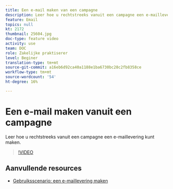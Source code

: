 ```yaml
---
title: Een e-mail maken van een campagne
description: Leer hoe u rechtstreeks vanuit een campagne een e-maillevering kunt maken.
feature: Email
topics: null
kt: 2172
thumbnail: 25604.jpg
doc-type: feature video
activity: use
team: DOC
role: Zakelijke praktiserer
level: Beginer
translation-type: tm+mt
source-git-commit: a16eb6d92ca40a1188e1ba6730bc28c2fb8358ce
workflow-type: tm+mt
source-wordcount: '54'
ht-degree: 16%

---
```



# Een e-mail maken vanuit een campagne

Leer hoe u rechtstreeks vanuit een campagne een e-maillevering kunt maken.

>[!VIDEO](https://video.tv.adobe.com/v/25604?quality=12)

## Aanvullende resources

* [Gebruiksscenario: een e-maillevering maken](https://experienceleague.adobe.com/docs/campaign-classic/using/designing-content/editing-html-content/use-case)
